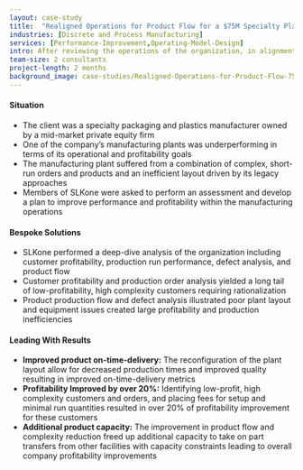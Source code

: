 ```yaml
---
layout: case-study
title:  "Realigned Operations for Product Flow for a $75M Specialty Plastics Packaging Manufacturer"
industries: [Discrete and Process Manufacturing]
services: [Performance-Improvement,Operating-Model-Design]
intro: After reviewing the operations of the organization, in alignment with future production needs and sales pipelines, a manufacturing shop floor reconfiguration project was embarked on resulting in improved performance, delivery, and profitability
team-size: 2 consultants
project-length: 2 months
background_image: case-studies/Realigned-Operations-for-Product-Flow-75M-for-a-Specialty-Plastics-Packaging-Manufacturer.jpg
---
```


#### Situation
- The client was a specialty packaging and plastics manufacturer owned by a mid-market private equity firm
- One of the company’s manufacturing plants was underperforming in terms of its operational and profitability goals
- The manufacturing plant suffered from a combination of complex, short-run orders and products and an inefficient layout driven by its legacy approaches
- Members of SLKone were asked to perform an assessment and develop a plan to improve performance and profitability within the manufacturing operations

#### Bespoke Solutions
- SLKone performed a deep-dive analysis of the organization including customer profitability, production run performance, defect analysis, and product flow
- Customer profitability and production order analysis yielded a long tail of low-profitability, high complexity customers requiring rationalization
- Product production flow and defect analysis illustrated poor plant layout and equipment issues created large profitability and production inefficiencies

#### Leading With Results
- **Improved product on-time-delivery:**  The reconfiguration of the plant layout allow for decreased production times and improved quality resulting in improved on-time-delivery metrics
- **Profitability Improved by over 20%:**  Identifying low-profit, high complexity customers and orders, and placing fees for setup and minimal run quantities resulted in over 20% of profitability improvement for these customers
- **Additional product capacity:** The improvement in product flow and complexity reduction freed up additional capacity to take on part transfers from other facilities with capacity constraints leading to overall company profitability improvements
